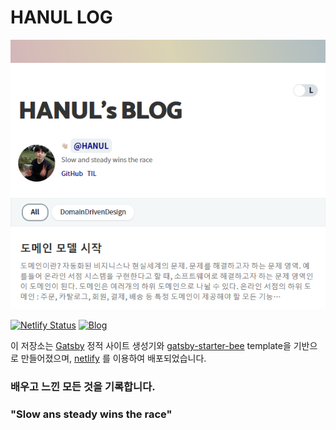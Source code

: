 # HANUL LOG

![](./assets/hanul-dev.png)


[![Netlify Status](https://api.netlify.com/api/v1/badges/c4cf4049-2e26-4c39-a960-53e952428b7b/deploy-status)](https://app.netlify.com/sites/todayejlearned/deploys) [![Blog](https://img.shields.io/badge/Blog-hanullearned.netlify.com-yellow.svg)](https://hanullearned.netlify.com/)


이 저장소는 [Gatsby](https://www.gatsbyjs.org/) 정적 사이트 생성기와 [gatsby-starter-bee](https://github.com/JaeYeopHan/gatsby-starter-bee) template을 기반으로 만들어졌으며, [netlify](https://www.netlify.com/) 를 이용하여 배포되었습니다.

### 배우고 느낀 모든 것을 기록합니다.
### "Slow ans steady wins the race"
